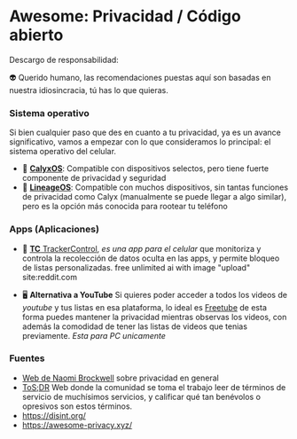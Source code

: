 # Awesome: Privacidad / Código abierto

Descargo de responsabilidad:

👽 Querido humano, las recomendaciones puestas aquí son basadas en nuestra idiosincracia, tú has lo que quieras.

### Sistema operativo

Si bien cualquier paso que des en cuanto a tu privacidad, ya es un avance significativo, vamos a empezar con lo que consideramos lo principal: el sistema operativo del celular.
- 📱 **[CalyxOS](https://calyxos.org/)**: Compatible con dispositivos selectos, pero tiene fuerte componente de privacidad y seguridad
- 📱 **[LineageOS](https://wiki.lineageos.org/)**: Compatible con muchos dispositivos, sin tantas funciones de privacidad como Calyx (manualmente se puede llegar a algo similar), pero es la opción más conocida para rootear tu teléfono 

### Apps (Aplicaciones)

- 📱 [**TC** TrackerControl](https://trackercontrol.org/), *es una app para el celular* que monitoriza y controla la recolección de datos oculta en las apps, y permite bloqueo de listas personalizadas.
free unlimited ai with image "upload" site:reddit.com

-  🖥️ **Alternativa a YouTube** Si quieres poder acceder a todos los videos de *youtube* y tus listas en esa plataforma, lo ideal es [Freetube](https://freetubeapp.io/) de esta forma puedes mantener la privacidad mientras observas los videos, con además la comodidad de tener las listas de videos que tenias previamente. *Esta para PC unicamente*

### Fuentes

- [Web de Naomi Brockwell](https://www.nbtv.media/) sobre privacidad en general 
- [ToS;DR](https://tosdr.org/es) Web donde la comunidad se toma el trabajo leer de términos de servicio de muchísimos servicios, y calificar qué tan benévolos o opresivos son estos términos.
- https://disint.org/
- https://awesome-privacy.xyz/
